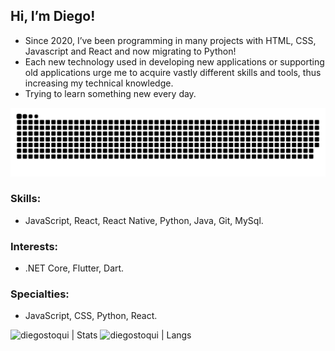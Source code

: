 ## Hi, I’m Diego!

* Since 2020, I’ve been programming in many projects with HTML, CSS, Javascript and React and now migrating to Python! 
* Each new technology used in developing new applications or supporting old applications urge me to acquire vastly different skills and tools, thus increasing my technical knowledge.
* Trying to learn something new every day.

<div align="center">
  <a href="https://Farias-sys.github.io/diegostoqui/">
  <img  src="https://github.com/1999AZZAR/1999AZZAR/blob/main/resources/img/grid-snake.svg"
       alt="snake" /></a>
</div>

### Skills:
* JavaScript, React, React Native, Python, Java, Git, MySql.

### Interests:
* .NET Core, Flutter, Dart.

### Specialties:
* JavaScript, CSS, Python, React. 

<img height="150px" src="https://github-readme-stats.vercel.app/api?username=diegostoqui&show_icons=true&theme=dark" alt="diegostoqui | Stats" />
<img height="150px" src="https://github-readme-stats.vercel.app/api/top-langs/?username=diegostoqui&langs_count=6&theme=dark&layout=compact" alt="diegostoqui | Langs" />
